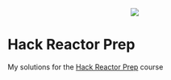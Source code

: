 <p align="center">
  <img src="https://www.filepicker.io/api/file/4lZBP7mwS5OzXRiENrgW">
</p>

# Hack Reactor Prep

My solutions for the [Hack Reactor Prep](http://prep.hackreactor.com/) course